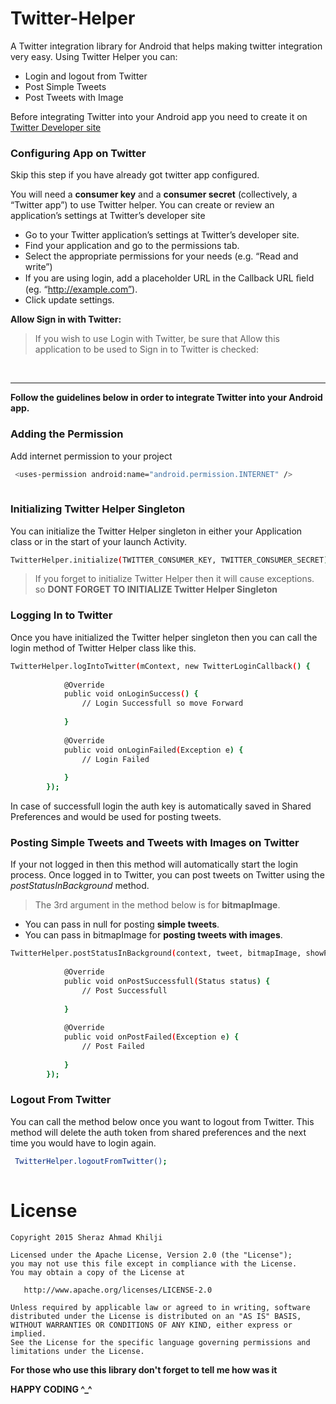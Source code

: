 Twitter-Helper
==============
A Twitter integration library for Android that helps making twitter integration very easy. Using Twitter Helper you can:
  - Login and logout from Twitter
  - Post Simple Tweets
  - Post Tweets with Image
  

Before integrating Twitter into your Android app you need to create it on [Twitter Developer site]

### Configuring App on Twitter

Skip this step if you have already got twitter app configured.

You will need a **consumer key** and a **consumer secret** (collectively, a “Twitter app”) to use Twitter helper. You can create or review an application’s settings at Twitter’s developer site
  - Go to your Twitter application’s settings at Twitter’s developer site.
  - Find your application and go to the permissions tab.
  - Select the appropriate permissions for your needs (e.g. “Read and write”)
  - If you are using login, add a placeholder URL in the Callback URL ﬁeld (eg. “http://example.com”).
  - Click update settings.
  
**Allow Sign in with Twitter:**
> If you wish to use Login with Twitter, be sure that Allow this application to be used to Sign in to Twitter is checked:

<br>

-----

**Follow the guidelines below in order to integrate Twitter into your Android app.**

### Adding the Permission

Add internet permission to your project

```sh
 <uses-permission android:name="android.permission.INTERNET" />
   
```

### Initializing Twitter Helper Singleton

You can initialize the Twitter Helper singleton in either your Application class or in the start of your launch Activity. 
```sh
TwitterHelper.initialize(TWITTER_CONSUMER_KEY, TWITTER_CONSUMER_SECRET);

```

>If you forget to initialize Twitter Helper then it will cause exceptions. so **DONT FORGET TO INITIALIZE Twitter Helper Singleton**

### Logging In to Twitter

Once you have initialized the Twitter helper singleton then you can call the login method of Twitter Helper class like this.
```sh
TwitterHelper.logIntoTwitter(mContext, new TwitterLoginCallback() {
			
			@Override
			public void onLoginSuccess() {
				// Login Successfull so move Forward
				
			}
			
			@Override
			public void onLoginFailed(Exception e) {
				// Login Failed
				
			}
		});
```
In case of successfull login the auth key is automatically saved in Shared Preferences and would be used for posting tweets.

### Posting Simple Tweets and Tweets with Images on Twitter

If your not logged in then this method will automatically start the login process.
Once logged in to Twitter, you can post tweets on Twitter using the *postStatusInBackground* method. 

>The 3rd argument in the  method below is for **bitmapImage**. 
* You can pass in null for posting **simple tweets**.
* You can pass in bitmapImage for **posting tweets with images**.

```sh
TwitterHelper.postStatusInBackground(context, tweet, bitmapImage, showProgressDialog, new TwitterStatusCallback() {
			
			@Override
			public void onPostSuccessfull(Status status) {
				// Post Successfull
				
			}
			
			@Override
			public void onPostFailed(Exception e) {
				// Post Failed
				
			}
		});
```


### Logout From Twitter
You can call the method below once you want to logout from Twitter. This method will delete the auth token from shared preferences and the next time you would have to login again.

```sh
 TwitterHelper.logoutFromTwitter();
   
```



License
=======

    Copyright 2015 Sheraz Ahmad Khilji

    Licensed under the Apache License, Version 2.0 (the "License");
    you may not use this file except in compliance with the License.
    You may obtain a copy of the License at

       http://www.apache.org/licenses/LICENSE-2.0

    Unless required by applicable law or agreed to in writing, software
    distributed under the License is distributed on an "AS IS" BASIS,
    WITHOUT WARRANTIES OR CONDITIONS OF ANY KIND, either express or implied.
    See the License for the specific language governing permissions and
    limitations under the License.


**For those who use this library don't forget to tell me how was it**

**HAPPY CODING ^_^**

[Twitter Developer site]:https://apps.twitter.com/
